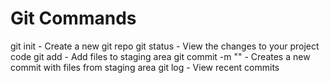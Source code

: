 # Git Commands

git init - Create a new git repo
git status - View the changes to your project code
git add - Add files to staging area
git commit -m "" - Creates a new commit with files from staging area
git log - View recent commits